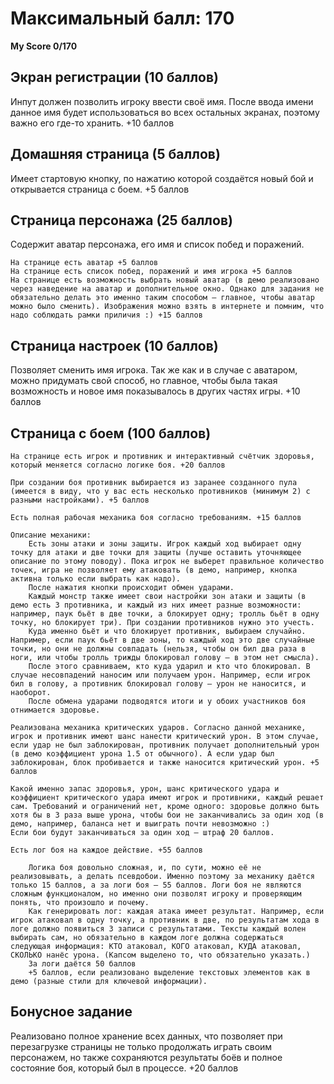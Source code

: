 # Максимальный балл: 170

**My Score 0/170**

## Экран регистрации (10 баллов)


Инпут должен позволить игроку ввести своё имя. После ввода имени данное имя будет использоваться во всех остальных экранах, поэтому важно его где-то хранить. +10 баллов


## Домашняя страница (5 баллов)

Имеет стартовую кнопку, по нажатию которой создаётся новый бой и открывается страница с боем. +5 баллов

## Страница персонажа (25 баллов)

Содержит аватар персонажа, его имя и список побед и поражений.

    На странице есть аватар +5 баллов
    На странице есть список побед, поражений и имя игрока +5 баллов
    На странице есть возможность выбрать новый аватар (в демо реализовано через наведение на аватар и дополнительное окно. Однако для задания не обязательно делать это именно таким способом — главное, чтобы аватар можно было сменить). Изображения можно взять в интернете и помним, что надо соблюдать рамки приличия :) +15 баллов

## Страница настроек (10 баллов)

Позволяет сменить имя игрока. Так же как и в случае с аватаром, можно придумать свой способ, но главное, чтобы была такая возможность и новое имя показывалось в других частях игры. +10 баллов

## Страница с боем (100 баллов)

    На странице есть игрок и противник и интерактивный счётчик здоровья, который меняется согласно логике боя. +20 баллов

    При создании боя противник выбирается из заранее созданного пула (имеется в виду, что у вас есть несколько противников (минимум 2) с разными настройками). +5 баллов

    Есть полная рабочая механика боя согласно требованиям. +15 баллов

    Описание механики:
        Есть зоны атаки и зоны защиты. Игрок каждый ход выбирает одну точку для атаки и две точки для защиты (лучше оставить уточняющее описание по этому поводу). Пока игрок не выберет правильное количество точек, игра не позволяет ему атаковать (в демо, например, кнопка активна только если выбрать как надо).
        После нажатия кнопки происходит обмен ударами.
        Каждый монстр также имеет свои настройки зон атаки и защиты (в демо есть 3 противника, и каждый из них имеет разные возможности: например, паук бьёт в две точки, а блокирует одну; тролль бьёт в одну точку, но блокирует три). При создании противников нужно это учесть.
        Куда именно бьёт и что блокирует противник, выбираем случайно. Например, если паук бьёт в две зоны, то каждый ход это две случайные точки, но они не должны совпадать (нельзя, чтобы он бил два раза в ноги, или чтобы тролль трижды блокировал голову — в этом нет смысла).
        После этого сравниваем, кто куда ударил и кто что блокировал. В случае несовпадений наносим или получаем урон. Например, если игрок бил в голову, а противник блокировал голову — урон не наносится, и наоборот.
        После обмена ударами подводятся итоги и у обоих участников боя отнимается здоровье.

    Реализована механика критических ударов. Согласно данной механике, игрок и противник имеют шанс нанести критический урон. В этом случае, если удар не был заблокирован, противник получает дополнительный урон (в демо коэффициент урона 1.5 от обычного). А если удар был заблокирован, блок пробивается и также наносится критический урон. +5 баллов

    Какой именно запас здоровья, урон, шанс критического удара и коэффициент критического удара имеют игрок и противники, каждый решает сам. Требований и ограничений нет, кроме одного: здоровье должно быть хотя бы в 3 раза выше урона, чтобы бои не заканчивались за один ход (в демо, например, баланса нет и выиграть почти невозможно :)
    Если бои будут заканчиваться за один ход — штраф 20 баллов.

    Есть лог боя на каждое действие. +55 баллов

        Логика боя довольно сложная, и, по сути, можно её не реализовывать, а делать псевдобои. Именно поэтому за механику даётся только 15 баллов, а за логи боя — 55 баллов. Логи боя не являются сложным функционалом, но именно они позволят игроку и проверяющим понять, что произошло и почему.
        Как генерировать лог: каждая атака имеет результат. Например, если игрок атаковал в одну точку, а противник в две, по результатам хода в логе должно появиться 3 записи с результатами. Тексты каждый волен выбирать сам, но обязательно в каждом логе должна содержаться следующая информация: КТО атаковал, КОГО атаковал, КУДА атаковал, СКОЛЬКО нанёс урона. (Капсом выделено то, что обязательно указать.)
        За логи даётся 50 баллов
        +5 баллов, если реализовано выделение текстовых элементов как в демо (разные стили для ключевой информации).

## Бонусное задание

Реализовано полное хранение всех данных, что позволяет при перезагрузке страницы не только продолжать играть своим персонажем, но также сохраняются результаты боёв и полное состояние боя, который был в процессе. +20 баллов